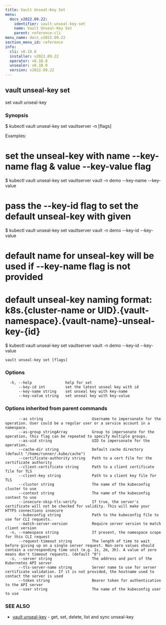 ```yaml
---
title: Vault Unseal-Key Set
menu:
  docs_v2022.09.22:
    identifier: vault-unseal-key-set
    name: Vault Unseal-Key Set
    parent: reference-cli
menu_name: docs_v2022.09.22
section_menu_id: reference
info:
  cli: v0.10.0
  installer: v2022.09.22
  operator: v0.10.0
  unsealer: v0.10.0
  version: v2022.09.22
---
```


## vault unseal-key set

set vault unseal-key

### Synopsis


$ kubectl vault unseal-key set vaultserver <name> -n <namespace> [flags]

Examples:
 # set the unseal-key with name --key-name flag & value --key-value flag
 $ kubectl vault unseal-key set vaultserver vault -n demo --key-name <name> --key-value <value>

 # pass the --key-id flag to set the default unseal-key with given <id> 
 $ kubectl vault unseal-key set vaultserver vault -n demo --key-id <id> --key-value <value>

 # default name for unseal-key will be used if --key-name flag is not provided
 # default unseal-key naming format: k8s.{cluster-name or UID}.{vault-namespace}.{vault-name}-unseal-key-{id}
 $ kubectl vault unseal-key set vaultserver vault -n demo --key-id <id> --key-value <value>


```
vault unseal-key set [flags]
```

### Options

```
  -h, --help               help for set
      --key-id int         set the latest unseal key with id
      --key-name string    set unseal key with key-name
      --key-value string   set unseal key with key-value
```

### Options inherited from parent commands

```
      --as string                      Username to impersonate for the operation. User could be a regular user or a service account in a namespace.
      --as-group stringArray           Group to impersonate for the operation, this flag can be repeated to specify multiple groups.
      --as-uid string                  UID to impersonate for the operation.
      --cache-dir string               Default cache directory (default "/home/runner/.kube/cache")
      --certificate-authority string   Path to a cert file for the certificate authority
      --client-certificate string      Path to a client certificate file for TLS
      --client-key string              Path to a client key file for TLS
      --cluster string                 The name of the kubeconfig cluster to use
      --context string                 The name of the kubeconfig context to use
      --insecure-skip-tls-verify       If true, the server's certificate will not be checked for validity. This will make your HTTPS connections insecure
      --kubeconfig string              Path to the kubeconfig file to use for CLI requests.
      --match-server-version           Require server version to match client version
  -n, --namespace string               If present, the namespace scope for this CLI request
      --request-timeout string         The length of time to wait before giving up on a single server request. Non-zero values should contain a corresponding time unit (e.g. 1s, 2m, 3h). A value of zero means don't timeout requests. (default "0")
  -s, --server string                  The address and port of the Kubernetes API server
      --tls-server-name string         Server name to use for server certificate validation. If it is not provided, the hostname used to contact the server is used
      --token string                   Bearer token for authentication to the API server
      --user string                    The name of the kubeconfig user to use
```

### SEE ALSO

* [vault unseal-key](/docs/v2022.09.22/reference/cli/vault_unseal-key)	 - get, set, delete, list and sync unseal-key

